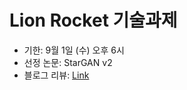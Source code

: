 # Lion Rocket 기술과제
- 기한: 9월 1일 (수) 오후 6시
- 선정 논문: StarGAN v2
- 블로그 리뷰: [Link](https://shoveling-pig.github.io/dev/2021/08/26/dev-ml-stargan-v2/)